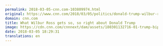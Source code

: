 ```yaml
---
permalink: 2018-03-05-cnn.com-103809974.html
original: https://www.cnn.com/2018/03/05/politics/donald-trump-wilbur-ross/index.html
domain: cnn.com
title: What Wilbur Ross gets so, so right about Donald Trump
image: https://cdn.cnn.com/cnnnext/dam/assets/180301132716-01-trump-bipartisan-meeting-super-tease.jpg
date: 2018-03-05 18:29:31
translations: en
---
```


